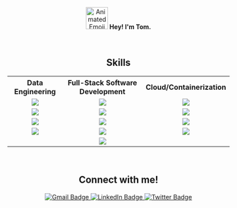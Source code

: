 <p align="center">
  <img src="https://iam-weijie.github.io/wave/hand-emoji.svg" alt="Animated Emoji" width="50" height="50" /><strong>   Hey! I'm Tom.</strong>
</p>

<p align="center">
  
</p>

<br/>

<h2 align="center">Skills</h2>
<table align="center">
  <tr>
    <th align="center">Data Engineering</th>
    <th align="center">Full-Stack Software Development</th>
    <th align="center">Cloud/Containerization</th>
  </tr>
  <tr>
    <td align="center">
      <a title="Databricks" href="https://docs.databricks.com/en/index.html" target="blank">
        <img src="https://img.shields.io/badge/Databricks-FF3621?style=for-the-badge&logo=Databricks&logoColor=white" />
      </a>
    </td>
    <td align="center">
      <a title="Go" href="https://go.dev/doc/" target="blank">
        <img src="https://img.shields.io/badge/Go-00ADD8?style=for-the-badge&logo=go&logoColor=white" />
      </a>
    </td>
    <td align="center">
      <a title="AWS" href="https://docs.aws.amazon.com/" target="blank">
        <img src="https://img.shields.io/badge/Amazon_AWS-FF9900?style=for-the-badge&logo=amazonaws&logoColor=white"/>
      </a>
    </td>
  </tr>
  <tr>
    <td align="center">
      <a title="Apache Spark" href="https://spark.apache.org/docs/latest/" target="blank">
        <img src="https://img.shields.io/badge/Apache_Spark-FFFFFF?style=for-the-badge&logo=apachespark&logoColor=#E35A16" />
      </a>
    </td>
    <td align="center">
      <a title="React" href="https://react.dev/" target="blank">
        <img src="https://img.shields.io/badge/React-20232A?style=for-the-badge&logo=react&logoColor=61DAFB"/>
      </a>
    </td>
    <td align="center">
      <a title="Terraform" href="https://developer.hashicorp.com/terraform/docs" target="blank">
        <img src="https://img.shields.io/badge/Terraform-7B42BC?style=for-the-badge&logo=terraform&logoColor=white"/>
      </a>
    </td>
  </tr>
  <tr>
    <td align="center">
      <a title="Pandas" href="https://pandas.pydata.org/docs/" target="blank">
        <img src="https://img.shields.io/badge/Pandas-2C2D72?style=for-the-badge&logo=pandas&logoColor=white" />
      </a>
    </td>
    <td align="center">
      <a title="PostgreSQL" href="https://www.postgresql.org/docs/" target="blank">
        <img src="https://img.shields.io/badge/PostgreSQL-316192?style=for-the-badge&logo=postgresql&logoColor=white"/>
      </a>
    </td>
    <td align="center">
      <a title="Docker" href="https://docs.docker.com/" target="blank">
        <img src="https://img.shields.io/badge/Docker-2CA5E0?style=for-the-badge&logo=docker&logoColor=white"/>
      </a>
    </td>
  </tr>
  <tr>
    <td align="center">
      <a title="PyTorch" href="https://pytorch.org/docs/stable/index.html" target="blank">
        <img src="https://img.shields.io/badge/PyTorch-EE4C2C?style=for-the-badge&logo=pytorch&logoColor=white" />
      </a>
    </td>
    <td align="center">
      <a title="TypeScript" href="https://www.typescriptlang.org/docs/" target="blank">
        <img src="https://img.shields.io/badge/TypeScript-007ACC?style=for-the-badge&logo=typescript&logoColor=white"/>
      </a>
    </td>
    <td align="center">
      <a title="Redis" href="https://redis.io/docs/latest/" target="blank">
        <img src="https://img.shields.io/badge/redis-CC0000.svg?&style=for-the-badge&logo=redis&logoColor=white" />
      </a>
    </td>
  </tr>
  <tr>
    <td align="center"></td>
    <td align="center">
      <a title="Django Channels" href="https://channels.readthedocs.io/en/latest/" target="blank">
        <img src="https://img.shields.io/badge/daphne-092E20?style=for-the-badge&logo=django&logoColor=green" />
      </a>
    </td>
    <td align="center"></td>
  </tr>
</table>

<br/>

<h2 align="center">Connect with me!</h2>
<div id="connectbadges" align="center">
  <a href="mailto:thomas.childress02@gmail.com">
    <img src="https://img.shields.io/badge/Gmail-333333?style=for-the-badge&logo=gmail&logoColor=red" alt="Gmail Badge" target="_blank"/>
  </a>
  <a href="https://www.linkedin.com/in/thomas-childress">
    <img src="https://img.shields.io/badge/LinkedIn-blue?style=for-the-badge&logo=linkedin&logoColor=white" alt="LinkedIn Badge" target="_blank"/>
  </a>
  <a href="https://twitter.com/chil_tom2">
    <img src="https://img.shields.io/badge/X-000000?style=for-the-badge&logo=x&logoColor=white" alt="Twitter Badge" target="_blank"/>
  </a>
</div>

<br/>
